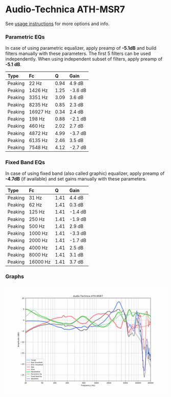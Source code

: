 # Audio-Technica ATH-MSR7
See [usage instructions](https://github.com/jaakkopasanen/AutoEq#usage) for more options and info.

### Parametric EQs
In case of using parametric equalizer, apply preamp of **-5.1dB** and build filters manually
with these parameters. The first 5 filters can be used independently.
When using independent subset of filters, apply preamp of **-5.1 dB**.

| Type    | Fc       |    Q | Gain    |
|:--------|:---------|:-----|:--------|
| Peaking | 22 Hz    | 0.94 | 4.9 dB  |
| Peaking | 1426 Hz  | 1.25 | -3.6 dB |
| Peaking | 3351 Hz  | 3.09 | 3.6 dB  |
| Peaking | 8235 Hz  | 0.85 | 2.3 dB  |
| Peaking | 16927 Hz | 0.34 | 2.4 dB  |
| Peaking | 198 Hz   | 0.88 | -2.1 dB |
| Peaking | 460 Hz   | 2.02 | 2.7 dB  |
| Peaking | 4872 Hz  | 4.99 | -3.7 dB |
| Peaking | 6135 Hz  | 2.46 | 3.5 dB  |
| Peaking | 7548 Hz  | 4.12 | -2.7 dB |

### Fixed Band EQs
In case of using fixed band (also called graphic) equalizer, apply preamp of **-4.7dB**
(if available) and set gains manually with these parameters.

| Type    | Fc       |    Q | Gain    |
|:--------|:---------|:-----|:--------|
| Peaking | 31 Hz    | 1.41 | 4.4 dB  |
| Peaking | 62 Hz    | 1.41 | 0.3 dB  |
| Peaking | 125 Hz   | 1.41 | -1.4 dB |
| Peaking | 250 Hz   | 1.41 | -1.9 dB |
| Peaking | 500 Hz   | 1.41 | 2.9 dB  |
| Peaking | 1000 Hz  | 1.41 | -3.3 dB |
| Peaking | 2000 Hz  | 1.41 | -1.7 dB |
| Peaking | 4000 Hz  | 1.41 | 2.5 dB  |
| Peaking | 8000 Hz  | 1.41 | 3.1 dB  |
| Peaking | 16000 Hz | 1.41 | 3.7 dB  |

### Graphs
![](./Audio-Technica%20ATH-MSR7.png)